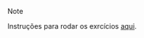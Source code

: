 > [!NOTE]
> Instruções para rodar os exrcícios [aqui](https://github.com/aliine98/maispraTi-fullstack-exercicios/blob/main/README.md).